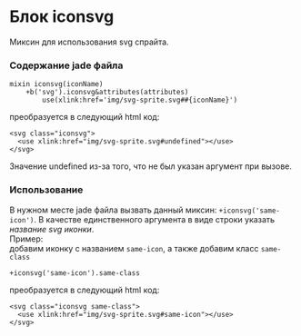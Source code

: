 # Блок iconsvg
Миксин для использования svg спрайта.  
### Содержание jade файла
```
mixin iconsvg(iconName)
	+b('svg').iconsvg&attributes(attributes)
		use(xlink:href='img/svg-sprite.svg##{iconName}')
```
преобразуется в следующий html код:
```
<svg class="iconsvg">
  <use xlink:href="img/svg-sprite.svg#undefined"></use>
</svg>
```
Значение undefined из-за того, что не был указан аргумент при вызове.
### Использование
В нужном месте jade файла вызвать данный миксин: `+iconsvg('same-icon')`. В качестве единственного аргумента в виде строки указать *название svg иконки*.  
Пример:  
добавим иконку с названием `same-icon`, а также добавим класс `same-class`
```
+iconsvg('same-icon').same-class
```
преобразуется в следующий html код:
```
<svg class="iconsvg same-class">
  <use xlink:href="img/svg-sprite.svg#same-icon"></use>
</svg>
```